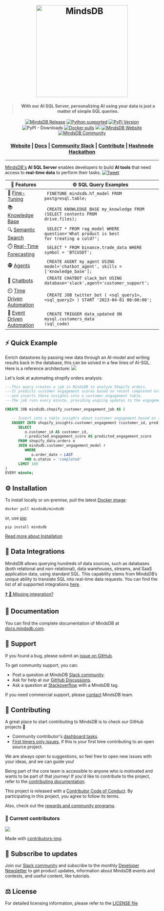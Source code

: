 <h1 align="center">
	<img width="300" src="https://github.com/mindsdb/mindsdb_native/blob/stable/assets/MindsDBColorPurp@3x.png?raw=true" alt="MindsDB">
	<br>
</h1>
<h4 align="center"> <blockquote> With our AI SQL Server, personalizing AI using your data is just a matter of simple SQL queries.</blockquote> </h4>

<div align="center">



<p>
	<a href="https://github.com/mindsdb/mindsdb/actions"><img src="https://github.com/mindsdb/mindsdb/actions/workflows/release.yml/badge.svg" alt="MindsDB Release"></a>
	<a href="https://www.python.org/downloads/" target="_blank"><img src="https://img.shields.io/badge/python-3.8.x%7C%203.9.x%7C%203.10.x%7C%203.11.x-brightgreen.svg" alt="Python supported"></a>
	<a href="https://pypi.org/project/MindsDB/" target="_blank"><img src="https://badge.fury.io/py/MindsDB.svg" alt="PyPi Version"></a>
	<br />
	<img alt="PyPI - Downloads" src="https://img.shields.io/pypi/dm/Mindsdb">  <a href="https://hub.docker.com/u/mindsdb" target="_blank"><img src="https://img.shields.io/docker/pulls/mindsdb/mindsdb" alt="Docker pulls"></a>
	<a href="https://ossrank.com/p/630"><img src="https://shields.io/endpoint?url=https://ossrank.com/shield/630"></a>
	<a href="https://www.mindsdb.com/"><img src="https://img.shields.io/website?url=https%3A%2F%2Fwww.mindsdb.com%2F" alt="MindsDB Website"></a>
	<a href="https://mindsdb.com/joincommunity" target="_blank"><img src="https://img.shields.io/badge/slack-@mindsdbcommunity-brightgreen.svg?logo=slack " alt="MindsDB Community"></a>
	<br />
	
</p>

<h3 align="center">
	<a href="https://www.mindsdb.com?utm_medium=community&utm_source=github&utm_campaign=mindsdb%20repo">Website</a>
	<span> | </span>
	<a href="https://docs.mindsdb.com?utm_medium=community&utm_source=github&utm_campaign=mindsdb%20repo">Docs</a>
	<span> | </span>
	<a href="https://mindsdb.com/joincommunity">Community Slack</a>
	<span> | </span>
	<a href="https://github.com/mindsdb/mindsdb/issues?q=is%3Aopen+is%3Aissue+label%3A%22help+wanted%22">Contribute</a>
	<span> | </span>
	<a href="https://hashnode.com/hackathons/mindsdb">Hashnode Hackathon</a>
</h3>

</div>

----------------------------------------


[MindsDB's](https://mindsdb.com?utm_medium=community&utm_source=github&utm_campaign=mindsdb%20repo) **AI SQL Server** enables developers to build **AI tools** that need access to **real-time data** to perform their tasks.
 [![Tweet](https://img.shields.io/twitter/url/http/shields.io.svg?style=social)](https://twitter.com/intent/tweet?text=Build%20AI%20using%20SQL%20&url=https://github.com/mindsdb/mindsdb&via=mindsdb&hashtags=ai,ml,nlp,machine_learning,neural_networks,databases,gpt3)

| 🎯  Features                 | ⚙️ SQL Query Examples |
|---------------------------|-----------|
| 🤖 [Fine-Tuning](https://docs.mindsdb.com/sql/api/finetune#example-3-openai-model)            |  <code> FINETUNE mindsdb.hf_model FROM postgresql.table; </code>  |
| 📚 [Knowledge Base](https://docs.mindsdb.com/agents/knowledge-bases)         | <code> CREATE KNOWLEDGE_BASE my_knowledge FROM (SELECT contents FROM drive.files); </code> |
| 🔍 [Semantic Search](https://docs.mindsdb.com/integrations/ai-engines/rag)        |  <code> SELECT * FROM rag_model WHERE question='What product is best for treating a cold?';  </code>   |
| ⏱️ [Real-Time Forecasting](https://docs.mindsdb.com/sql/tutorials/eeg-forecasting) | <code> SELECT * FROM binance.trade_data WHERE symbol = 'BTCUSDT'; </code> |
| 🕵️ [Agents](https://docs.mindsdb.com/agents/agent)                | <code> CREATE AGENT my_agent USING model='chatbot_agent', skills = ['knowledge_base']; </code>    |
| 💬 [Chatbots](https://docs.mindsdb.com/agents/chatbot)               |  <code> CREATE CHATBOT slack_bot USING database='slack',agent='customer_support'; </code>|
| ⏲️ [Time Driven Automation](https://docs.mindsdb.com/sql/create/jobs)      |  <code> CREATE JOB twitter_bot ( <sql_query1>, <sql_query2> ) START '2023-04-01 00:00:00';   </code>           |
| 🔔 [Event Driven Automation](https://docs.mindsdb.com/sql/create/trigger)      | <code> CREATE TRIGGER data_updated ON mysql.customers_data (sql_code)           |

## ⚡️ Quick Example

Enrich datastores by passing new data through an AI-model and writing results back in the database, this can be solved in a few lines of AI-SQL.  Here is a reference architecture:
<img src='https://docs.google.com/drawings/d/e/2PACX-1vTlROMTlXiYUecoAogwjBVI0eQDYWWI-aY5npcxVjfLzGL6Fs2-YN-aOcUeWFCDzZDxveYe5Dxwilia/pub?w=1438&h=703'></img>


Let's look at automating shopify orders analysis:

```sql
---This query creates a job in MindsDB to analyze Shopify orders.
---It predicts customer engagement scores based on recent completed orders
---and inserts these insights into a customer_engagement table.
---The job runs every minute, providing ongoing updates to the engagement scores.

CREATE JOB mindsdb.shopify_customer_engagement_job AS (

   -- Insert into a table insights about customer engagement based on recent Shopify orders
   INSERT INTO shopify_insights.customer_engagement (customer_id, predicted_engagement_score)
      SELECT
         o.customer_id AS customer_id,
         r.predicted_engagement_score AS predicted_engagement_score
      FROM shopify_data.orders o
      JOIN mindsdb.customer_engagement_model r
         WHERE
            o.order_date > LAST
         AND o.status = 'completed'
      LIMIT 100
)
EVERY minute;

```

## ⚙️ Installation <a name="Installation"></a>

To install locally or on-premise, pull the latest [Docker image](https://hub.docker.com/r/mindsdb/mindsdb/tags?page=1&ordering=last_updated):

```
docker pull mindsdb/mindsdb
```

or, use [pip](https://pypi.org/project/MindsDB/):

```
pip install mindsdb
```

[Read more about Installation](https://docs.mindsdb.com/setup/self-hosted/docker)



## 🔗 Data Integrations <a name="DatabaseIntegrations"></a>

MindsDB allows querying hundreds of data sources, such as databases (both relational and non-relational), data warehouses, streams, and SaaS application data, using standard SQL. This capability stems from MindsDB’s unique ability to translate SQL into real-time data requests. You can find the list of all supported integrations [here](https://docs.mindsdb.com/data-integrations/all-data-integrations).


[:question: :wave: Missing integration?](https://github.com/mindsdb/mindsdb/issues/new?assignees=&labels=&template=feature-mindsdb-request.yaml)


## 📖 Documentation <a name="Documentation"></a>

You can find the complete documentation of MindsDB at [docs.mindsdb.com](https://docs.mindsdb.com?utm_medium=community&utm_source=github&utm_campaign=mindsdb%20repo).

## 🤍 Support <a name="Support"></a>

If you found a bug, please submit an [issue on GitHub](https://github.com/mindsdb/mindsdb/issues/new/choose).

To get community support, you can:

* Post a question at MindsDB [Slack community](https://mindsdb.com/joincommunity).
* Ask for help at our [GitHub Discussions](https://github.com/mindsdb/mindsdb/discussions).
* Ask a question at [Stackoverflow](https://stackoverflow.com/questions/tagged/mindsdb) with a MindsDB tag.

If you need commercial support, please [contact](https://mindsdb.com/contact/?utm_medium=community&utm_source=github&utm_campaign=mindsdb%20repo) MindsDB team.

## 🤝 Contributing <a name="Contributing"></a>

A great place to start contributing to MindsDB is to check our GitHub projects :checkered_flag:

* Community contributor's [dashboard tasks](https://github.com/mindsdb/mindsdb/projects/8).
* [First timers only issues](https://github.com/mindsdb/mindsdb/issues?q=is%3Aissue+is%3Aopen+label%3Afirst-timers-only), if this is your first time contributing to an open source project.

We are always open to suggestions, so feel free to open new issues with your ideas, and we can guide you!

Being part of the core team is accessible to anyone who is motivated and wants to be part of that journey!
If you'd like to contribute to the project, refer to the [contributing documentation](https://docs.mindsdb.com/contribute/?utm_medium=community&utm_source=github&utm_campaign=mindsdb%20repo).

This project is released with a [Contributor Code of Conduct](https://github.com/mindsdb/mindsdb/blob/stable/CODE_OF_CONDUCT.md). By participating in this project, you agree to follow its terms.

Also, check out the [rewards and community programs](https://mindsdb.com/community?utm_medium=community&utm_source=github&utm_campaign=mindsdb%20repo).


### 💚 Current contributors <a name="Current contributors"></a>

<a href="https://github.com/mindsdb/mindsdb/graphs/contributors">
  <img src="https://contributors-img.web.app/image?repo=mindsdb/mindsdb" />
</a>

Made with [contributors-img](https://contributors-img.web.app).

## 🔔 Subscribe to updates

Join our [Slack community](https://mindsdb.com/joincommunity) and subscribe to the monthly [Developer Newsletter](https://mindsdb.com/newsletter/?utm_medium=community&utm_source=github&utm_campaign=mindsdb%20repo) to get product updates, information about MindsDB events and contests, and useful content, like tutorials.


## ⚖️ License <a name="License"></a>

For detailed licensing information, please refer to the [LICENSE file](https://github.com/mindsdb/mindsdb/blob/master/LICENSE)
